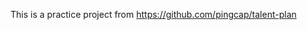 <!--
 * @Descripttion: 
 * @version: 1.0.0
 * @Author: CYKS
 * @Date: 2021-01-09 23:32:30
 * @LastEditors: CYKS
 * @LastEditTime: 2021-01-09 23:32:56
-->
This is a practice project from https://github.com/pingcap/talent-plan